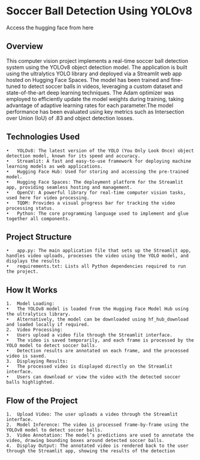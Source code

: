 # Soccer Ball Detection Using YOLOv8
Access the hugging face from here


## Overview

This computer vision project implements a real-time soccer ball detection system using the YOLOv8 object detection model. The application is built using the ultralytics YOLO library and deployed via a Streamlit web app hosted on Hugging Face Spaces. The model has been trained and fine-tuned to detect soccer balls in videos, leveraging a custom dataset and state-of-the-art deep learning techniques. The Adam optimizer was employed to efficiently update the model weights during training, taking advantage of adaptive learning rates for each parameter.The model performance has been evaluated using key metrics such as Intersection over Union (IoU) of .83 and object detection losses.

## Technologies Used

	•	YOLOv8: The latest version of the YOLO (You Only Look Once) object detection model, known for its speed and accuracy.
	•	Streamlit: A fast and easy-to-use framework for deploying machine learning models as web applications.
	•	Hugging Face Hub: Used for storing and accessing the pre-trained model.
	•	Hugging Face Spaces: The deployment platform for the Streamlit app, providing seamless hosting and management.
	•	OpenCV: A powerful library for real-time computer vision tasks, used here for video processing.
	•	TQDM: Provides a visual progress bar for tracking the video processing status.
	•	Python: The core programming language used to implement and glue together all components.

 ## Project Structure
 	•	app.py: The main application file that sets up the Streamlit app, handles video uploads, processes the video using the YOLO model, and displays the results
	•	requirements.txt: Lists all Python dependencies required to run the project.
 
 ## How It Works

	1.	Model Loading:
	•	The YOLOv8 model is loaded from the Hugging Face Model Hub using the ultralytics library.
	•	Alternatively, the model can be downloaded using hf_hub_download and loaded locally if required.
	2.	Video Processing:
	•	Users upload a video file through the Streamlit interface.
	•	The video is saved temporarily, and each frame is processed by the YOLO model to detect soccer balls.
	•	Detection results are annotated on each frame, and the processed video is saved.
	3.	Displaying Results:
	•	The processed video is displayed directly on the Streamlit interface.
	•	Users can download or view the video with the detected soccer balls highlighted.
 ## Flow of the Project

	1.	Upload Video: The user uploads a video through the Streamlit interface.
	2.	Model Inference: The video is processed frame-by-frame using the YOLOv8 model to detect soccer balls.
	3.	Video Annotation: The model’s predictions are used to annotate the video, drawing bounding boxes around detected soccer balls.
	4.	Display Output: The annotated video is rendered back to the user through the Streamlit app, showing the results of the detection


	

